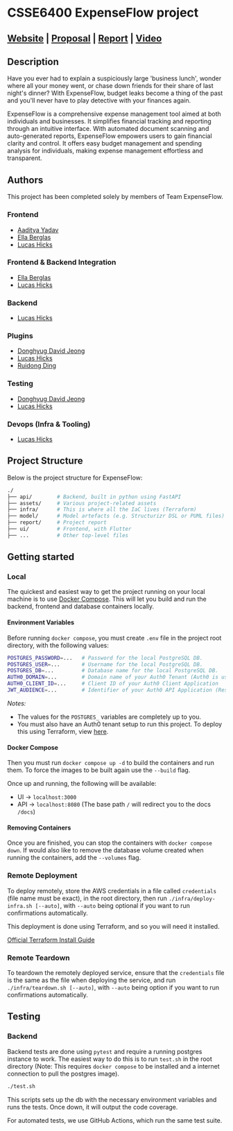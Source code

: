 # CSSE6400 ExpenseFlow project

## [Website](https://expenseflow.g3.csse6400.xyz/) | [Proposal](https://csse6400.github.io/project-proposal-2025/s4744008/proposal.html) | [Report](report/report.pdf) | [Video]()

## Description

Have you ever had to explain a suspiciously large 'business lunch', wonder where all your money went, or chase down friends for their share of last night's dinner? With ExpenseFlow, budget leaks become a thing of the past and you'll never have to play detective with your finances again.

ExpenseFlow is a comprehensive expense management tool aimed at both individuals and businesses. It simplifies financial tracking and reporting through an intuitive interface. With automated document scanning and auto-generated reports, ExpenseFlow empowers users to gain financial clarity and control. It offers easy budget management and spending analysis for individuals, making expense management effortless and transparent.

## Authors

This project has been completed solely by members of Team ExpenseFlow.

### Frontend

- [Aaditya Yadav](https://github.com/aadityayadav17)
- [Ella Berglas](https://github.com/EllaBerglas)
- [Lucas Hicks](https://github.com/lucashicks1)

### Frontend & Backend Integration

- [Ella Berglas](https://github.com/EllaBerglas)
- [Lucas Hicks](https://github.com/lucashicks1)

### Backend

- [Lucas Hicks](https://github.com/lucashicks1)

### Plugins

- [Donghyug David Jeong](https://github.com/DonghyugDavidJeong)
- [Lucas Hicks](https://github.com/lucashicks1)
- [Ruidong Ding](https://github.com/aa879861)

### Testing

- [Donghyug David Jeong](https://github.com/DonghyugDavidJeong)
- [Lucas Hicks](https://github.com/lucashicks1)

### Devops (Infra & Tooling)

- [Lucas Hicks](https://github.com/lucashicks1)

## Project Structure

Below is the project structure for ExpenseFlow:

```bash
./
├── api/        # Backend, built in python using FastAPI
├── assets/     # Various project-related assets
├── infra/      # This is where all the IaC lives (Terraform)
├── model/      # Model artefacts (e.g. Structurizr DSL or PUML files)
├── report/     # Project report
├── ui/         # Frontend, with Flutter
├── ...         # Other top-level files
```

## Getting started

### Local

The quickest and easiest way to get the project running on your local machine is to use [Docker Compose](https://docs.docker.com/compose/). This will let you build and run the backend, frontend and database containers locally.

#### Environment Variables

Before running `docker compose`, you must create `.env` file in the project root directory, with the following values:

```bash
POSTGRES_PASSWORD=...   # Password for the local PostgreSQL DB.
POSTGRES_USER=...       # Username for the local PostgreSQL DB.
POSTGRES_DB=...         # Database name for the local PostgreSQL DB.
AUTH0_DOMAIN=...        # Domain name of your Auth0 Tenant (Auth0 is used for authentication in the project).
AUTH0_CLIENT_ID=...     # Client ID of your Auth0 Client Application
JWT_AUDIENCE=...        # Identifier of your Auth0 API Application (Resource Server)
```

_Notes:_

- The values for the `POSTGRES_` variables are completely up to you.
- You must also have an Auth0 tenant setup to run this project. To deploy this using Terraform, view [here](infra/auth0.tf).

#### Docker Compose

Then you must run `docker compose up -d` to build the containers and run them. To force the images to be built again use the `--build` flag.

Once up and running, the following will be available:

- UI -> `localhost:3000`
- API -> `localhost:8080` (The base path `/` will redirect you to the docs `/docs`)

#### Removing Containers

Once you are finished, you can stop the containers with `docker compose down`. If would also like to remove the database volume created when running the containers, add the `--volumes` flag.

### Remote Deployment

To deploy remotely, store the AWS credentials in a file called `credentials` (file name must be exact), in the root directory, then run `./infra/deploy-infra.sh [--auto]`, with `--auto` being optional if you want to run confirmations automatically.

This deployment is done using Terraform, and so you will need it installed.

[Official Terraform Install Guide](https://developer.hashicorp.com/terraform/install)

### Remote Teardown

To teardown the remotely deployed service, ensure that the `credentials` file is the same as the file when deploying the service, and run `./infra/teardown.sh [--auto]`, with `--auto` being option if you want to run confirmations automatically.

## Testing

### Backend

Backend tests are done using `pytest` and require a running postgres instance to work. The easiest way to do this is to run `test.sh` in the root directory (Note: This requires `docker compose` to be installed and a internet connection to pull the postgres image).

```bash
./test.sh
```

This scripts sets up the db with the necessary environment variables and runs the tests. Once down, it will output the code coverage.

For automated tests, we use GitHub Actions, which run the same test suite.

